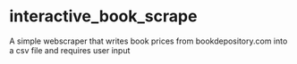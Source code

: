 # interactive_book_scrape

A simple webscraper that writes book prices from bookdepository.com into a csv file and requires user input
